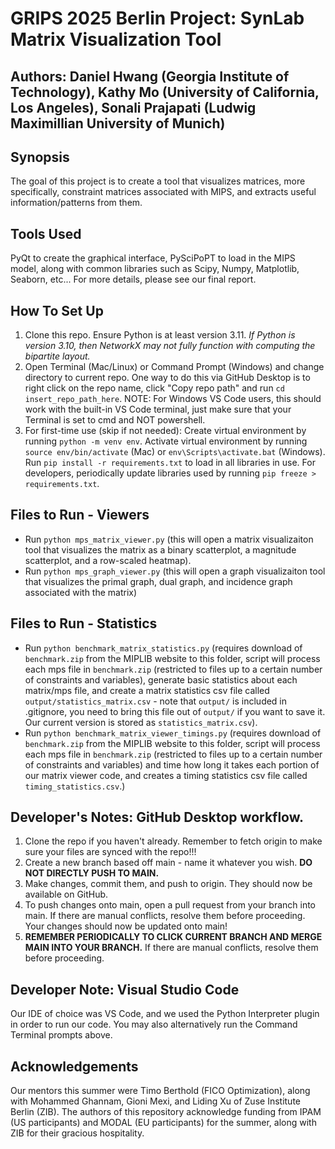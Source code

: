# GRIPS 2025 Berlin Project: SynLab Matrix Visualization Tool
## Authors: Daniel Hwang (Georgia Institute of Technology), Kathy Mo (University of California, Los Angeles), Sonali Prajapati (Ludwig Maximillian University of Munich)

## Synopsis
The goal of this project is to create a tool that visualizes matrices, more specifically, constraint matrices associated with MIPS, and extracts useful information/patterns from them.

## Tools Used
PyQt to create the graphical interface, PySciPoPT to load in the MIPS model, along with common libraries such as Scipy, Numpy, Matplotlib, Seaborn, etc...
For more details, please see our final report.

## How To Set Up
1. Clone this repo. Ensure Python is at least version 3.11. *If Python is version 3.10, then NetworkX may not fully function with computing the bipartite layout.*
2. Open Terminal (Mac/Linux) or Command Prompt (Windows) and change directory to current repo. One way to do this via GitHub Desktop is to right click on the repo name, click "Copy repo path" and run `cd insert_repo_path_here`. NOTE: For Windows VS Code users, this should work with the built-in VS Code terminal, just make sure that your Terminal is set to cmd and NOT powershell.
3. For first-time use (skip if not needed): Create virtual environment by running `python -m venv env`. Activate virtual environment by running `source env/bin/activate` (Mac) or `env\Scripts\activate.bat` (Windows). Run `pip install -r requirements.txt` to load in all libraries in use. For developers, periodically update libraries used by running `pip freeze > requirements.txt`.

## Files to Run - Viewers
- Run `python mps_matrix_viewer.py` (this will open a matrix visualizaiton tool that visualizes the matrix as a binary scatterplot, a magnitude scatterplot, and a row-scaled heatmap).
- Run `python mps_graph_viewer.py` (this will open a graph visualizaiton tool that visualizes the primal graph, dual graph, and incidence graph associated with the matrix)

## Files to Run - Statistics
- Run `python benchmark_matrix_statistics.py` (requires download of `benchmark.zip` from the MIPLIB website to this folder, script will process each mps file in `benchmark.zip` (restricted to files up to a certain number of constraints and variables), generate basic statistics about each matrix/mps file, and create a matrix statistics csv file called `output/statistics_matrix.csv` - note that `output/` is included in .gitignore, you need to bring this file out of `output/` if you want to save it. Our current version is stored as `statistics_matrix.csv`).
- Run `python benchmark_matrix_viewer_timings.py` (requires download of `benchmark.zip` from the MIPLIB website to this folder, script will process each mps file in `benchmark.zip` (restricted to files up to a certain number of constraints and variables) and time how long it takes each portion of our matrix viewer code, and creates a timing statistics csv file called `timing_statistics.csv`.)

## Developer's Notes: GitHub Desktop workflow.
1. Clone the repo if you haven't already. Remember to fetch origin to make sure your files are synced with the repo!!!
2. Create a new branch based off main - name it whatever you wish. **DO NOT DIRECTLY PUSH TO MAIN.**
3. Make changes, commit them, and push to origin. They should now be available on GitHub.
4. To push changes onto main, open a pull request from your branch into main. If there are manual conflicts, resolve them before proceeding. Your changes should now be updated onto main!
5. **REMEMBER PERIODICALLY TO CLICK CURRENT BRANCH AND MERGE MAIN INTO YOUR BRANCH.** If there are manual conflicts, resolve them before proceeding.

## Developer Note: Visual Studio Code
Our IDE of choice was VS Code, and we used the Python Interpreter plugin in order to run our code. You may also alternatively run the Command Terminal prompts above.

## Acknowledgements
Our mentors this summer were Timo Berthold (FICO Optimization), along with Mohammed Ghannam, Gioni Mexi, and Liding Xu of Zuse Institute Berlin (ZIB). The authors of this repository acknowledge funding from IPAM (US participants) and MODAL (EU participants) for the summer, along with ZIB for their gracious hospitality.